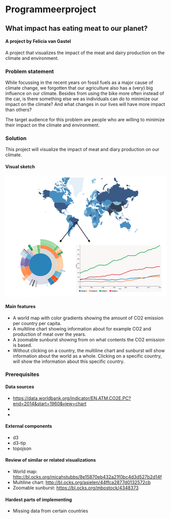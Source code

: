 # Programmeerproject

## What impact has eating meat to our planet?
#### A project by Felicia van Gastel

A project that visualizes the impact of the meat and dairy production on the climate and environment.

### Problem statement
While focussing in the recent years on fossil fuels as a major cause of climate change, we forgotten that our agriculture also has a (very) big influence on our climate. Besides from using the bike more often instead of the car, is there something else we as individuals can do to minimize our impact on the climate? And what changes in our lives will have more impact than others?

The target audience for this problem are people who are willing to minimize their impact on
the climate and environment.

### Solution
This project will visualize the impact of meat and diary production on our climate.

#### Visual sketch
![Sketch.png](https://github.com/11096187/programmeerproject/blob/master/doc/Sketch.png)

#### Main features
- A world map with color gradients showing the amount of CO2 emission per country per capita.
- A multiline chart showing information about for example CO2 and production of meat over the years.
- A zoomable sunburst showing from on what contents the CO2 emission is based.
- Without clicking on a country, the multiline chart and sunburst will show information about the world as a whole. Clicking on a specific country, will show the information about this specific country.

### Prerequisites
#### Data sources
- https://data.worldbank.org/indicator/EN.ATM.CO2E.PC?end=2014&start=1960&view=chart
-
-

#### External components
- d3
- d3-tip
- topojson

#### Review of similar or related visualizations
- World map: http://bl.ocks.org/micahstubbs/8e15870eb432a21f0bc4d3d527b2d14f
- Multiline chart: http://bl.ocks.org/asielen/44ffca2877d0132572cb
- Zoomable sunburst: https://bl.ocks.org/mbostock/4348373

#### Hardest parts of implementing
- Missing data from certain countries
